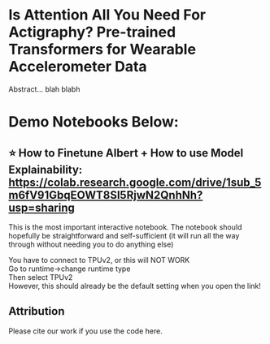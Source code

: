 # Is Attention All You Need For Actigraphy? Pre-trained Transformers for Wearable Accelerometer Data 

Abstract... blah blabh

# Demo Notebooks Below: 
## ⭐ How to Finetune Albert + How to use Model Explainability: https://colab.research.google.com/drive/1sub_5m6fV91GbqEOWT8Sl5RjwN2QnhNh?usp=sharing

This is the most important interactive notebook. The notebook should hopefully be straightforward and self-sufficient (it will run all the way through without needing you to do anything else)

You have to connect to TPUv2, or this will NOT WORK <be>  
Go to runtime->change runtime type <br>
Then select TPUv2 <br>
However, this should already be the default setting when you open the link!

## Attribution
Please cite our work if you use the code here. 
